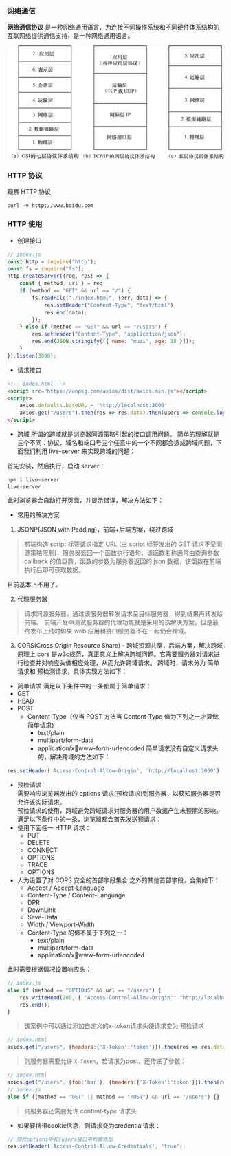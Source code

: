 ### 网络通信

**网络通信协议** 是一种网络通用语言，为连接不同操作系统和不同硬件体系结构的互联网络提供通信支持，是一种网络通用语言。

![图解](/img/node/http.jpeg)

### HTTP 协议

观察 HTTP 协议

```shell
curl -v http://www.baidu.com
```

### HTTP 使用

+ 创建接口

```js
// index.js
const http = require("http");
const fs = require("fs");
http.createServer((req, res) => {
    const { method, url } = req;
    if (method == "GET" && url == "/") {
        fs.readFile("./index.html", (err, data) => {
            res.setHeader("Content-Type", "text/html");
            res.end(data);
        });
    } else if (method == "GET" && url == "/users") {
        res.setHeader("Content-Type", "application/json");
        res.end(JSON.stringify([{ name: "muzi", age: 18 }]));
    }
}).listen(3000);
```

+ 请求接口

```html
<!-- index.html -->
<script src="https://unpkg.com/axios/dist/axios.min.js"></script>
<script>
    axios.defaults.baseURL = 'http://localhost:3000'
    axios.get("/users").then(res => res.data).then(users => console.log(users));
</script>
```

+ 跨域
所谓的跨域就是浏览器同源策略引起的接口调用问题。
简单的理解就是三个不同：协议、域名和端口号三个任意中的一个不同都会造成跨域问题，下面我们利用 live-server 来实现跨域的问题：

首先安装，然后执行，启动 server：

```shell
npm i live-server
live-server
```

此时浏览器会自动打开页面，并提示错误，解决方法如下：

+ 常用的解决方案

1. JSONP(JSON with Padding)，前端+后端方案，绕过跨域

> 前端构造 script 标签请求指定 URL (由 script 标签发出的 GET 请求不受同源策略限制)，服务器返回一个函数执行语句，该函数名称通常由查询参数 callback 的值巨鼎，函数的参数为服务器返回的 json 数据，该函数在前端执行后即可获取数据。

目前基本上不用了。

2. 代理服务器

> 请求同源服务器，通过该服务器转发请求至目标服务器，得到结果再转发给前端。
> 前端开发中测试服务器的代理功能就是采用的该解决方案，但是最终发布上线时如果 web 应用和接口服务器不在一起仍会跨域。

3. CORS(Cross Origin Resource Share) - 跨域资源共享，后端方案，解决跨域
原理上 cors 是w3c规范，真正意义上解决跨域问题。它需要服务器对请求进行检查并对响应头做相应处理，从而允许跨域请求。
跨域时，请求分为 简单请求和 预检测请求，具体实现方法如下：

+ 简单请求
满足以下条件中的一条都属于简单请求：
+ GET  
+ HEAD
+ POST  
    +  Content-Type（仅当 POST 方法当 Content-Type 值为下列之一才算做简单请求)  
        +  text/plain  
        +  multipart/form-data
        +  application/xwww-form-urlencoded
简单请求没有自定义请求头的，解决跨域的方法如下：

```js
res.setHeader('Access-Control-Allow-Origin', 'http://localhost:3000')
```

+ 预检请求  
需要响应浏览器发出的 options 请求(预检请求)到服务器，以获知服务器是否允许该实际请求。  
预检请求的使用，跨域避免跨域请求对服务器的用户数据产生未预期的影响。
满足以下条件中的一条，浏览器都会首先发送预请求：
+ 使用下面任一 HTTP 请求：
    + PUT  
    + DELETE
    + CONNECT  
    + OPTIONS  
    + TRACE  
    + OPTIONS  
+ 人为设置了对 CORS 安全的首部字段集合 之外的其他首部字段，合集如下：  
    +  Accept / Accept-Language
    +  Content-Type / Content-Language
    +  DPR
    +  DownLink
    +  Save-Data
    +  Width / Viewport-Width
    +  Content-Type 的值不属于下列之一：
        +  text/plain  
        +  multipart/form-data
        +  application/xwww-form-urlencoded

此时需要根据情况设置响应头：

```js
// index.js
else if (method == "OPTIONS" && url == "/users") {
    res.writeHead(200, { "Access-Control-Allow-Origin": "http://localhost:3000", "Access-Control-Allow-Headers": "X-Token,Content-Type", "Access-Control-Allow-Methods": "PUT" });
    res.end();
}
```

> 该案例中可以通过添加自定义的x-token请求头使请求变为 预检请求

```js
// index.html
axios.get("/users", {headers:{'X-Token':'token'}}).then(res => res.data).then(users => console.log(users));
```

> 则服务器需要允许 ```X-Token```，若请求为post，还传递了参数：

```js
// index.html
axios.get("/users", {foo:'bar'}, {headers:{'X-Token':'token'}}).then(res => res.data).then(users => console.log(users));
// index.js
else if ((method == "GET" || method == "POST") && url == "/users") {}
```

> 则服务器还需要允许 content-type 请求头

+ 如果要携带cookie信息，则请求变为credential请求：

```js
// 预检options中和/users接口中均需添加
res.setHeader('Access-Control-Allow-Credentials', 'true');
```
